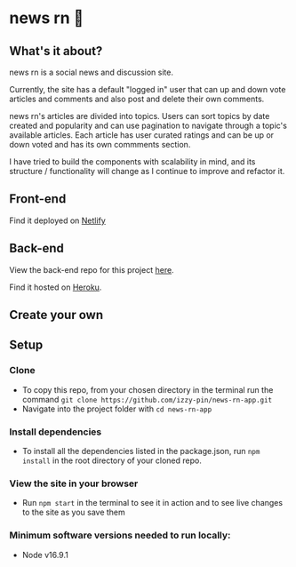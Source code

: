 # news rn 📰

## What's it about?

news rn is a social news and discussion site.

Currently, the site has a default "logged in" user that can up and down vote articles and comments and also post and delete their own comments.

news rn's articles are divided into topics. Users can sort topics by date created and popularity and can use pagination to navigate through a topic's available articles. Each article has user curated ratings and can be up or down voted and has its own commments section.

I have tried to build the components with scalability in mind, and its structure / functionality will change as I continue to improve and refactor it.

## Front-end

Find it deployed on [Netlify](https://newsrn.netlify.app/)

## Back-end

View the back-end repo for this project [here](https://github.com/izzy-pin/news-rn).

Find it hosted on [Heroku](https://newsrn.herokuapp.com/api/).

## Create your own

## Setup

### Clone

- To copy this repo, from your chosen directory in the terminal run the command `git clone https://github.com/izzy-pin/news-rn-app.git`
- Navigate into the project folder with `cd news-rn-app`

### Install dependencies

- To install all the dependencies listed in the package.json, run `npm install` in the root directory of your cloned repo.

### View the site in your browser

- Run `npm start` in the terminal to see it in action and to see live changes to the site as you save them

### Minimum software versions needed to run locally:

- Node v16.9.1
